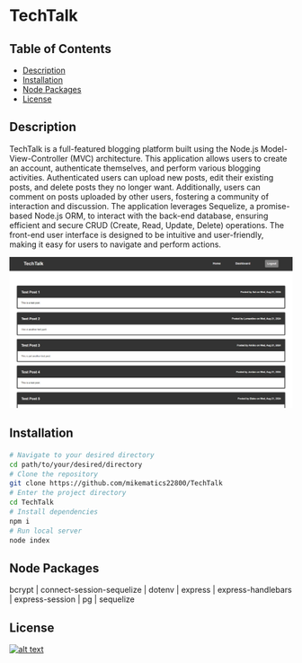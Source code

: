 # TechTalk

## Table of Contents
- [Description](#description)
- [Installation](#installation)
- [Node Packages](#node-packages)
- [License](#license)

## Description
TechTalk is a full-featured blogging platform built using the Node.js Model-View-Controller (MVC) architecture. This application allows users to create an account, authenticate themselves, and perform various blogging activities. Authenticated users can upload new posts, edit their existing posts, and delete posts they no longer want. Additionally, users can comment on posts uploaded by other users, fostering a community of interaction and discussion. The application leverages Sequelize, a promise-based Node.js ORM, to interact with the back-end database, ensuring efficient and secure CRUD (Create, Read, Update, Delete) operations. The front-end user interface is designed to be intuitive and user-friendly, making it easy for users to navigate and perform actions.

[![](./public/screenshot.png)](https://techtalk-n53q.onrender.com)

## Installation

```bash
# Navigate to your desired directory
cd path/to/your/desired/directory
# Clone the repository
git clone https://github.com/mikematics22800/TechTalk
# Enter the project directory
cd TechTalk
# Install dependencies
npm i
# Run local server
node index
```

## Node Packages
bcrypt | connect-session-sequelize | dotenv | express | express-handlebars | express-session | pg | sequelize


## License
[![alt text](https://img.shields.io/badge/License-ISC-blue.svg)](https://opensource.org/licenses/ISC)
